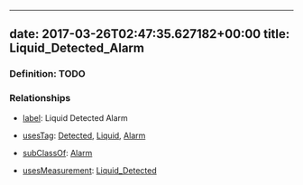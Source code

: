 
---
date: 2017-03-26T02:47:35.627182+00:00
title: Liquid_Detected_Alarm
---
### Definition: TODO

### Relationships

* [label](http://www.w3.org/2000/01/rdf-schema#label): Liquid Detected Alarm

* [usesTag](https://brickschema.org/schema/1.0/BrickFrame#usesTag): [Detected](https://brickschema.org/schema/1.0/BrickTag#Detected), [Liquid](https://brickschema.org/schema/1.0/BrickTag#Liquid), [Alarm](https://brickschema.org/schema/1.0/BrickTag#Alarm)

* [subClassOf](http://www.w3.org/2000/01/rdf-schema#subClassOf): [Alarm](https://brickschema.org/schema/1.0/Brick#Alarm)

* [usesMeasurement](https://brickschema.org/schema/1.0/BrickFrame#usesMeasurement): [Liquid_Detected](https://brickschema.org/schema/1.0/Brick#Liquid_Detected)
